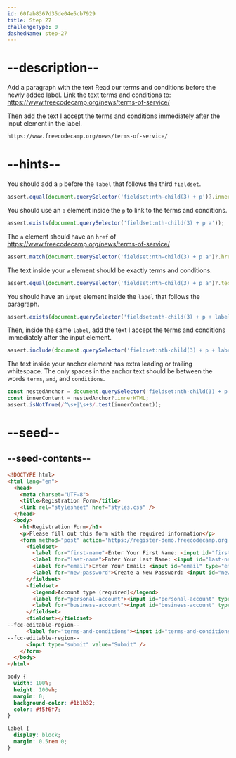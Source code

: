 ```yaml
---
id: 60fab8367d35de04e5cb7929
title: Step 27
challengeType: 0
dashedName: step-27
---
```


# --description--

Add a paragraph with the text Read our terms and conditions before the newly added label. Link the text terms and conditions to:
https://www.freecodecamp.org/news/terms-of-service/

Then add the text I accept the terms and conditions immediately after the input element in the label.

```md
https://www.freecodecamp.org/news/terms-of-service/
```

# --hints--

You should add a `p` before the `label` that follows the third `fieldset`.

```js
assert.equal(document.querySelector('fieldset:nth-child(3) + p')?.innerText.trim(), 'Read our terms and conditions');
```
You should use an `a` element inside the `p` to link to the terms and conditions.

```js
assert.exists(document.querySelector('fieldset:nth-child(3) + p a'));
```

The `a` element should have an `href` of https://www.freecodecamp.org/news/terms-of-service/

```js
assert.match(document.querySelector('fieldset:nth-child(3) + p a')?.href, /https:\/\/www\.freecodecamp\.org\/news\/terms-of-service\/?/);
```

The text inside your `a` element should be exactly terms and conditions.

```js
assert.equal(document.querySelector('fieldset:nth-child(3) + p a')?.textContent.trim(), 'terms and conditions');
```

You should have an `input` element inside the `label` that follows the paragraph.

```js
assert.exists(document.querySelector('fieldset:nth-child(3) + p + label > input'));
```

Then, inside the same `label`, add the text I accept the terms and conditions immediately after the input element.

```js
assert.include(document.querySelector('fieldset:nth-child(3) + p + label')?.textContent.trim(), 'I accept the terms and conditions');
```

The text inside your anchor element has extra leading or trailing whitespace. The only spaces in the anchor text should be between the words `terms`, `and`, and `conditions`.

```js
const nestedAnchor = document.querySelector('fieldset:nth-child(3) + p a')?.textContent;
const innerContent = nestedAnchor?.innerHTML;
assert.isNotTrue(/^\s+|\s+$/.test(innerContent));
```

# --seed--

## --seed-contents--

```html
<!DOCTYPE html>
<html lang="en">
  <head>
    <meta charset="UTF-8">
    <title>Registration Form</title>
    <link rel="stylesheet" href="styles.css" />
  </head>
  <body>
    <h1>Registration Form</h1>
    <p>Please fill out this form with the required information</p>
    <form method="post" action='https://register-demo.freecodecamp.org'>
      <fieldset>
        <label for="first-name">Enter Your First Name: <input id="first-name" type="text" required /></label>
        <label for="last-name">Enter Your Last Name: <input id="last-name" type="text" required /></label>
        <label for="email">Enter Your Email: <input id="email" type="email" required /></label>
        <label for="new-password">Create a New Password: <input id="new-password" type="password" pattern="[a-z0-5]{8,}" required /></label>
      </fieldset>
      <fieldset>
        <legend>Account type (required)</legend>
        <label for="personal-account"><input id="personal-account" type="radio" name="account-type" value="personal" checked /> Personal</label>
        <label for="business-account"><input id="business-account" type="radio" name="account-type" value="business" /> Business</label>
      </fieldset>
      <fieldset></fieldset>
--fcc-editable-region--
      <label for="terms-and-conditions"><input id="terms-and-conditions" type="checkbox" required /></label>
--fcc-editable-region--
      <input type="submit" value="Submit" />
    </form>
  </body>
</html>
```

```css
body {
  width: 100%;
  height: 100vh;
  margin: 0;
  background-color: #1b1b32;
  color: #f5f6f7;
}

label {
  display: block;
  margin: 0.5rem 0;
}

```

